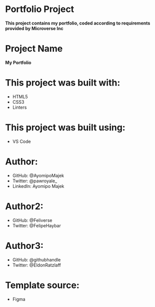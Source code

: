 # Portfolio Project
**This project contains my portfolio, coded according to requirements provided by Microverse Inc**

# Project Name
**My Portfolio**

# This project was built with:
* HTML5 
* CSS3
* Linters

# This project was built using:
* VS Code

# Author:
* GitHub: @AyomipoMajek
* Twitter: @pawroyale_
* LinkedIn: Ayomipo Majek

# Author2:
* GitHub: @Feliverse
* Twitter: @FelipeHaybar

# Author3:
* GitHub: @githubhandle
* Twitter: @EldonRatzlaff

# Template source: 
* Figma


